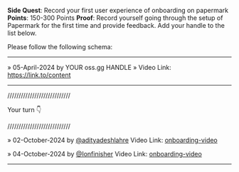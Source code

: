 **Side Quest**: Record your first user experience of onboarding on papermark
**Points**: 150-300 Points
**Proof**: Record yourself going through the setup of Papermark for the first time and provide
feedback. Add your handle to the list below.

Please follow the following schema:

---

» 05-April-2024 by YOUR oss.gg HANDLE » Video Link: https://link.to/content

---

////////////////////////////

Your turn 👇

////////////////////////////

» 02-October-2024 by [@adityadeshlahre](https://oss.gg/adityadeshlahre/) Video Link: [onboarding-video](https://drive.google.com/file/d/1PfPQoZhdgK9srEZpeUqtdpf6w89GRKbi/view)

» 04-October-2024 by [@Ionfinisher](https://oss.gg/Ionfinisher/) Video Link: [onboarding-video](https://www.loom.com/share/3190223108594d6fa10ccfdd9cab6f4e?sid=aabdf87d-12c4-4486-a2b5-c9a6feac6f43)

---